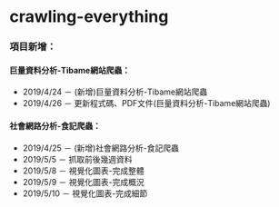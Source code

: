 # crawling-everything

### 項目新增：
#### 巨量資料分析-Tibame網站爬蟲：
* 2019/4/24 － (新增)巨量資料分析-Tibame網站爬蟲
* 2019/4/26 － 更新程式碼、PDF文件(巨量資料分析-Tibame網站爬蟲)

#### 社會網路分析-食記爬蟲：
* 2019/4/25 － (新增)社會網路分析-食記爬蟲
* 2019/5/5 － 抓取前後幾週資料
* 2019/5/8 － 視覺化圖表-完成整體
* 2019/5/9 － 視覺化圖表-完成概況
* 2019/5/10 － 視覺化圖表-完成細節
